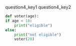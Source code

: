 question4_key1
question4_key2



```python
def voter(age):
if age < 18:
	print("eligible")
else:
	print("not eligible")
	voter(20)

 ```
